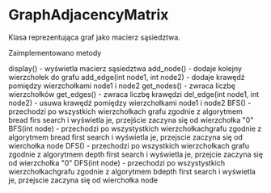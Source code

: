 # GraphAdjacencyMatrix

Klasa reprezentująca graf jako macierz sąsiedztwa.

Zaimplementowano metody

display() - wyświetla macierz sąsiedztwa
add_node() - dodaje kolejny wierzchołek do grafu
add_edge(int node1, int node2) - dodaje krawędź pomiędzy wierzchołkami node1 i node2
get_nodes() - zwraca liczbę wierzchołków
get_edges() - zwraca liczbę krawędzi
del_edge(int node1, int node2) - usuwa krawędź pomiędzy wierzchołkami node1 i node2 
BFS() - przechodzi po wszystkich wierzchołkach grafu zgodnie
z algorytmem bread firs search i wyświetla je, przejście zaczyna się od wierzchołka "0"
BFS(int node) -  przechodzi po wszystystkich wierzchołkachgrafu zgodnie 
z algorytmem bread first search i wyświetla je, przejscie zaczyna się od wierchołka node
DFS() - przechodzi po wszystkich wierzchołkach grafu zgodnie 
z algorytmem depth first search i wyświetla je, przejcie zaczyna się od wierzchołka "0"
DFS(int node) -  przechodzi po wszystystkich wierzchołkachgrafu zgodnie 
z algorytmem bdepth first search i wyświetla je, przejscie zaczyna się od wierchołka node


